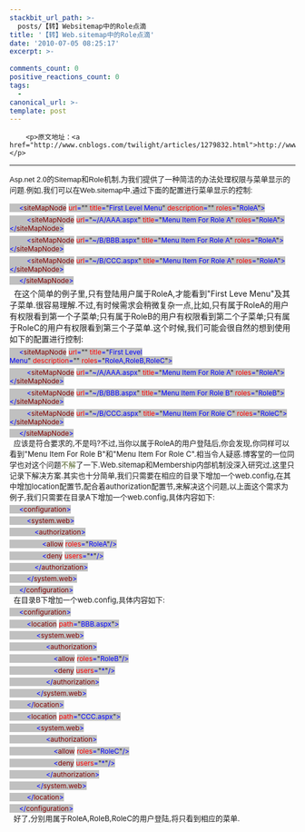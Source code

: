```yaml
---
stackbit_url_path: >-
  posts/【转】Websitemap中的Role点滴
title: '【转】Web.sitemap中的Role点滴'
date: '2010-07-05 08:25:17'
excerpt: >-
  
comments_count: 0
positive_reactions_count: 0
tags: 
  - 
canonical_url: >-
template: post
---
```


        <p>原文地址：<a href="http://www.cnblogs.com/twilight/articles/1279832.html">http://www.cnblogs.com/twilight/articles/1279832.html</a></p>
<hr>
<p><span class="Apple-style-span" style="font-family: Tahoma, Verdana, Geneva, Arial, Helvetica, sans-serif; font-size: 13px; ">Asp.net 2.0的Sitemap和Role机制,为我们提供了一种简洁的办法处理权限与菜单显示的问题.例如,我们可以在Web.sitemap中,通过下面的配置进行菜单显示的控制:<br>
</span></p><p align="left" style="margin-top: 5px; margin-right: auto; margin-bottom: 5px; margin-left: auto; font-size: 13px; text-indent: 0px; "><span style="font-size: 9pt; background-image: initial; background-attachment: initial; background-origin: initial; background-clip: initial; background-color: silver; color: blue; background-position: initial initial; background-repeat: initial initial; ">&nbsp;&nbsp;&nbsp;&nbsp; &lt;</span><span style="font-size: 9pt; background-image: initial; background-attachment: initial; background-origin: initial; background-clip: initial; background-color: silver; color: maroon; background-position: initial initial; background-repeat: initial initial; ">siteMapNode</span>&nbsp;<span style="font-size: 9pt; background-image: initial; background-attachment: initial; background-origin: initial; background-clip: initial; background-color: silver; color: red; background-position: initial initial; background-repeat: initial initial; ">url</span><span style="font-size: 9pt; background-image: initial; background-attachment: initial; background-origin: initial; background-clip: initial; background-color: silver; color: blue; background-position: initial initial; background-repeat: initial initial; ">=</span><span style="font-size: 9pt; background-image: initial; background-attachment: initial; background-origin: initial; background-clip: initial; background-color: silver; background-position: initial initial; background-repeat: initial initial; ">""&nbsp;<span style="color: red; ">title</span><span style="color: blue; ">=</span>"<span style="color: blue; ">First Level Menu</span>"<span style="color: blue; ">&nbsp;</span><span style="color: red; ">description</span><span style="color: blue; ">=</span>""&nbsp;<span style="color: red; ">roles</span><span style="color: blue; ">=</span>"<span style="color: blue; ">RoleA</span>"<span style="color: blue; ">&gt;</span></span></p>
<p align="left" style="margin-top: 5px; margin-right: auto; margin-bottom: 5px; margin-left: auto; font-size: 13px; text-indent: 0px; "><span style="font-size: 9pt; background-image: initial; background-attachment: initial; background-origin: initial; background-clip: initial; background-color: silver; color: blue; background-position: initial initial; background-repeat: initial initial; ">&nbsp;&nbsp;&nbsp;&nbsp;&nbsp;&nbsp;&nbsp;&nbsp; &lt;</span><span style="font-size: 9pt; background-image: initial; background-attachment: initial; background-origin: initial; background-clip: initial; background-color: silver; color: maroon; background-position: initial initial; background-repeat: initial initial; ">siteMapNode</span>&nbsp;<span style="font-size: 9pt; background-image: initial; background-attachment: initial; background-origin: initial; background-clip: initial; background-color: silver; color: red; background-position: initial initial; background-repeat: initial initial; ">url</span><span style="font-size: 9pt; background-image: initial; background-attachment: initial; background-origin: initial; background-clip: initial; background-color: silver; color: blue; background-position: initial initial; background-repeat: initial initial; ">=</span><span style="font-size: 9pt; background-image: initial; background-attachment: initial; background-origin: initial; background-clip: initial; background-color: silver; background-position: initial initial; background-repeat: initial initial; ">"<span style="color: blue; ">~/A/AAA.aspx</span>"&nbsp;<span style="color: red; ">title</span><span style="color: blue; ">=</span>"<span style="color: blue; ">Menu Item For Role A</span>"&nbsp;<span style="color: red; ">roles</span><span style="color: blue; ">=</span>"<span style="color: blue; ">RoleA</span>"<span style="color: blue; ">&gt;&lt;/</span><span style="color: maroon; ">siteMapNode</span><span style="color: blue; ">&gt;</span></span></p>
<p align="left" style="margin-top: 5px; margin-right: auto; margin-bottom: 5px; margin-left: auto; font-size: 13px; text-indent: 0px; "><span style="font-size: 9pt; background-image: initial; background-attachment: initial; background-origin: initial; background-clip: initial; background-color: silver; color: blue; background-position: initial initial; background-repeat: initial initial; ">&nbsp;&nbsp;&nbsp;&nbsp;&nbsp;&nbsp;&nbsp;&nbsp; &lt;</span><span style="font-size: 9pt; background-image: initial; background-attachment: initial; background-origin: initial; background-clip: initial; background-color: silver; color: maroon; background-position: initial initial; background-repeat: initial initial; ">siteMapNode</span>&nbsp;<span style="font-size: 9pt; background-image: initial; background-attachment: initial; background-origin: initial; background-clip: initial; background-color: silver; color: red; background-position: initial initial; background-repeat: initial initial; ">url</span><span style="font-size: 9pt; background-image: initial; background-attachment: initial; background-origin: initial; background-clip: initial; background-color: silver; color: blue; background-position: initial initial; background-repeat: initial initial; ">=</span><span style="font-size: 9pt; background-image: initial; background-attachment: initial; background-origin: initial; background-clip: initial; background-color: silver; background-position: initial initial; background-repeat: initial initial; ">"<span style="color: blue; ">~/B/BBB.aspx</span>"&nbsp;<span style="color: red; ">title</span><span style="color: blue; ">=</span>"<span style="color: blue; ">Menu Item For Role A</span>"&nbsp;<span style="color: red; ">roles</span><span style="color: blue; ">=</span>"<span style="color: blue; ">RoleA</span>"<span style="color: blue; ">&gt;&lt;/</span><span style="color: maroon; ">siteMapNode</span><span style="color: blue; ">&gt;</span></span></p>
<p align="left" style="margin-top: 5px; margin-right: auto; margin-bottom: 5px; margin-left: auto; font-size: 13px; text-indent: 0px; "><span style="font-size: 9pt; background-image: initial; background-attachment: initial; background-origin: initial; background-clip: initial; background-color: silver; color: blue; background-position: initial initial; background-repeat: initial initial; ">&nbsp;&nbsp;&nbsp;&nbsp;&nbsp;&nbsp;&nbsp;&nbsp; &lt;</span><span style="font-size: 9pt; background-image: initial; background-attachment: initial; background-origin: initial; background-clip: initial; background-color: silver; color: maroon; background-position: initial initial; background-repeat: initial initial; ">siteMapNode</span>&nbsp;<span style="font-size: 9pt; background-image: initial; background-attachment: initial; background-origin: initial; background-clip: initial; background-color: silver; color: red; background-position: initial initial; background-repeat: initial initial; ">url</span><span style="font-size: 9pt; background-image: initial; background-attachment: initial; background-origin: initial; background-clip: initial; background-color: silver; color: blue; background-position: initial initial; background-repeat: initial initial; ">=</span><span style="font-size: 9pt; background-image: initial; background-attachment: initial; background-origin: initial; background-clip: initial; background-color: silver; background-position: initial initial; background-repeat: initial initial; ">"<span style="color: blue; ">~/B/CCC.aspx</span>"&nbsp;<span style="color: red; ">title</span><span style="color: blue; ">=</span>"<span style="color: blue; ">Menu Item For Role A</span>"&nbsp;<span style="color: red; ">roles</span><span style="color: blue; ">=</span>"<span style="color: blue; ">RoleA</span>"<span style="color: blue; ">&gt;&lt;/</span><span style="color: maroon; ">siteMapNode</span><span style="color: blue; ">&gt;</span></span></p>
<p align="left" style="margin-top: 5px; margin-right: auto; margin-bottom: 5px; margin-left: auto; font-size: 13px; text-indent: 0px; "><span style="font-size: 9pt; background-image: initial; background-attachment: initial; background-origin: initial; background-clip: initial; background-color: silver; color: blue; background-position: initial initial; background-repeat: initial initial; ">&nbsp;&nbsp;&nbsp;&nbsp; &lt;/</span><span style="font-size: 9pt; background-image: initial; background-attachment: initial; background-origin: initial; background-clip: initial; background-color: silver; color: maroon; background-position: initial initial; background-repeat: initial initial; ">siteMapNode</span><span style="font-size: 9pt; background-image: initial; background-attachment: initial; background-origin: initial; background-clip: initial; background-color: silver; color: blue; background-position: initial initial; background-repeat: initial initial; ">&gt;</span></p>
&nbsp; 在这个简单的例子里,只有登陆用户属于RoleA,才能看到"First Leve Menu"及其子菜单.很容易理解.不过,有时候需求会稍微复杂一点,比如,只有属于RoleA的用户有权限看到第一个子菜单;只有属于RoleB的用户有权限看到第二个子菜单;只有属于RoleC的用户有权限看到第三个子菜单.这个时候,我们可能会很自然的想到使用如下的配置进行控制:<br>
<p align="left" style="margin-top: 5px; margin-right: auto; margin-bottom: 5px; margin-left: auto; font-size: 13px; text-indent: 0px; "><span style="font-size: 9pt; background-image: initial; background-attachment: initial; background-origin: initial; background-clip: initial; background-color: silver; color: blue; background-position: initial initial; background-repeat: initial initial; ">&nbsp;&nbsp;&nbsp;&nbsp; &lt;</span><span style="font-size: 9pt; background-image: initial; background-attachment: initial; background-origin: initial; background-clip: initial; background-color: silver; color: maroon; background-position: initial initial; background-repeat: initial initial; ">siteMapNode</span>&nbsp;<span style="font-size: 9pt; background-image: initial; background-attachment: initial; background-origin: initial; background-clip: initial; background-color: silver; color: red; background-position: initial initial; background-repeat: initial initial; ">url</span><span style="font-size: 9pt; background-image: initial; background-attachment: initial; background-origin: initial; background-clip: initial; background-color: silver; color: blue; background-position: initial initial; background-repeat: initial initial; ">=</span><span style="font-size: 9pt; background-image: initial; background-attachment: initial; background-origin: initial; background-clip: initial; background-color: silver; background-position: initial initial; background-repeat: initial initial; ">""&nbsp;<span style="color: red; ">title</span><span style="color: blue; ">=</span>"<span style="color: blue; ">First Level Menu</span>"<span style="color: blue; ">&nbsp;</span><span style="color: red; ">description</span><span style="color: blue; ">=</span>""&nbsp;<span style="color: red; ">roles</span><span style="color: blue; ">=</span>"<span style="color: blue; ">RoleA,RoleB,RoleC</span>"<span style="color: blue; ">&gt;</span></span></p>
<p align="left" style="margin-top: 5px; margin-right: auto; margin-bottom: 5px; margin-left: auto; font-size: 13px; text-indent: 0px; "><span style="font-size: 9pt; background-image: initial; background-attachment: initial; background-origin: initial; background-clip: initial; background-color: silver; color: blue; background-position: initial initial; background-repeat: initial initial; ">&nbsp;&nbsp;&nbsp;&nbsp;&nbsp;&nbsp;&nbsp;&nbsp; &lt;</span><span style="font-size: 9pt; background-image: initial; background-attachment: initial; background-origin: initial; background-clip: initial; background-color: silver; color: maroon; background-position: initial initial; background-repeat: initial initial; ">siteMapNode</span>&nbsp;<span style="font-size: 9pt; background-image: initial; background-attachment: initial; background-origin: initial; background-clip: initial; background-color: silver; color: red; background-position: initial initial; background-repeat: initial initial; ">url</span><span style="font-size: 9pt; background-image: initial; background-attachment: initial; background-origin: initial; background-clip: initial; background-color: silver; color: blue; background-position: initial initial; background-repeat: initial initial; ">=</span><span style="font-size: 9pt; background-image: initial; background-attachment: initial; background-origin: initial; background-clip: initial; background-color: silver; background-position: initial initial; background-repeat: initial initial; ">"<span style="color: blue; ">~/A/AAA.aspx</span>"&nbsp;<span style="color: red; ">title</span><span style="color: blue; ">=</span>"<span style="color: blue; ">Menu Item For Role A</span>"&nbsp;<span style="color: red; ">roles</span><span style="color: blue; ">=</span>"<span style="color: blue; ">RoleA</span>"<span style="color: blue; ">&gt;&lt;/</span><span style="color: maroon; ">siteMapNode</span><span style="color: blue; ">&gt;</span></span></p>
<p align="left" style="margin-top: 5px; margin-right: auto; margin-bottom: 5px; margin-left: auto; font-size: 13px; text-indent: 0px; "><span style="font-size: 9pt; background-image: initial; background-attachment: initial; background-origin: initial; background-clip: initial; background-color: silver; color: blue; background-position: initial initial; background-repeat: initial initial; ">&nbsp;&nbsp;&nbsp;&nbsp;&nbsp;&nbsp;&nbsp;&nbsp; &lt;</span><span style="font-size: 9pt; background-image: initial; background-attachment: initial; background-origin: initial; background-clip: initial; background-color: silver; color: maroon; background-position: initial initial; background-repeat: initial initial; ">siteMapNode</span>&nbsp;<span style="font-size: 9pt; background-image: initial; background-attachment: initial; background-origin: initial; background-clip: initial; background-color: silver; color: red; background-position: initial initial; background-repeat: initial initial; ">url</span><span style="font-size: 9pt; background-image: initial; background-attachment: initial; background-origin: initial; background-clip: initial; background-color: silver; color: blue; background-position: initial initial; background-repeat: initial initial; ">=</span><span style="font-size: 9pt; background-image: initial; background-attachment: initial; background-origin: initial; background-clip: initial; background-color: silver; background-position: initial initial; background-repeat: initial initial; ">"<span style="color: blue; ">~/B/BBB.aspx</span>"&nbsp;<span style="color: red; ">title</span><span style="color: blue; ">=</span>"<span style="color: blue; ">Menu Item For Role B</span>"&nbsp;<span style="color: red; ">roles</span><span style="color: blue; ">=</span>"<span style="color: blue; ">RoleB</span>"<span style="color: blue; ">&gt;&lt;/</span><span style="color: maroon; ">siteMapNode</span><span style="color: blue; ">&gt;</span></span></p>
<p align="left" style="margin-top: 5px; margin-right: auto; margin-bottom: 5px; margin-left: auto; font-size: 13px; text-indent: 0px; "><span style="font-size: 9pt; background-image: initial; background-attachment: initial; background-origin: initial; background-clip: initial; background-color: silver; color: blue; background-position: initial initial; background-repeat: initial initial; ">&nbsp;&nbsp;&nbsp;&nbsp;&nbsp;&nbsp;&nbsp;&nbsp; &lt;</span><span style="font-size: 9pt; background-image: initial; background-attachment: initial; background-origin: initial; background-clip: initial; background-color: silver; color: maroon; background-position: initial initial; background-repeat: initial initial; ">siteMapNode</span>&nbsp;<span style="font-size: 9pt; background-image: initial; background-attachment: initial; background-origin: initial; background-clip: initial; background-color: silver; color: red; background-position: initial initial; background-repeat: initial initial; ">url</span><span style="font-size: 9pt; background-image: initial; background-attachment: initial; background-origin: initial; background-clip: initial; background-color: silver; color: blue; background-position: initial initial; background-repeat: initial initial; ">=</span><span style="font-size: 9pt; background-image: initial; background-attachment: initial; background-origin: initial; background-clip: initial; background-color: silver; background-position: initial initial; background-repeat: initial initial; ">"<span style="color: blue; ">~/B/CCC.aspx</span>"&nbsp;<span style="color: red; ">title</span><span style="color: blue; ">=</span>"<span style="color: blue; ">Menu Item For Role C</span>"&nbsp;<span style="color: red; ">roles</span><span style="color: blue; ">=</span>"<span style="color: blue; ">RoleC</span>"<span style="color: blue; ">&gt;&lt;/</span><span style="color: maroon; ">siteMapNode</span><span style="color: blue; ">&gt;</span></span></p>
<p align="left" style="margin-top: 5px; margin-right: auto; margin-bottom: 5px; margin-left: auto; font-size: 13px; text-indent: 0px; "><span style="font-size: 9pt; background-image: initial; background-attachment: initial; background-origin: initial; background-clip: initial; background-color: silver; color: blue; background-position: initial initial; background-repeat: initial initial; ">&nbsp;&nbsp;&nbsp;&nbsp; &lt;/</span><span style="font-size: 9pt; background-image: initial; background-attachment: initial; background-origin: initial; background-clip: initial; background-color: silver; color: maroon; background-position: initial initial; background-repeat: initial initial; ">siteMapNode</span><span style="font-size: 9pt; background-image: initial; background-attachment: initial; background-origin: initial; background-clip: initial; background-color: silver; color: blue; background-position: initial initial; background-repeat: initial initial; ">&gt;</span><br>
&nbsp; 应该是符合要求的,不是吗?不过,当你以属于RoleA的用户登陆后,你会发现,你同样可以看到"Menu Item For Role B"和"Menu Item For Role C".相当令人疑惑.博客堂的一位同学也对这个问题<a href="http://blog.joycode.com/moslem/archive/2006/09/19/83842.aspx" target="_blank" style="color: rgb(86, 102, 45); text-decoration: none; ">不解</a>了一下.Web.sitemap和Membership内部机制没深入研究过,这里只记录下解决方案.其实也十分简单,我们只需要在相应的目录下增加一个web.config,在其中增加location配置节,配合着authorization配置节,来解决这个问题,以上面这个需求为例子,我们只需要在目录A下增加一个web.config,具体内容如下:</p>
<p align="left" style="margin-top: 5px; margin-right: auto; margin-bottom: 5px; margin-left: auto; font-size: 13px; text-indent: 0px; "><span style="font-size: 9pt; background-image: initial; background-attachment: initial; background-origin: initial; background-clip: initial; background-color: silver; color: blue; background-position: initial initial; background-repeat: initial initial; ">&nbsp;&nbsp;&nbsp;&nbsp; &lt;</span><span style="font-size: 9pt; background-image: initial; background-attachment: initial; background-origin: initial; background-clip: initial; background-color: silver; color: maroon; background-position: initial initial; background-repeat: initial initial; ">configuration</span><span style="font-size: 9pt; background-image: initial; background-attachment: initial; background-origin: initial; background-clip: initial; background-color: silver; color: blue; background-position: initial initial; background-repeat: initial initial; ">&gt;</span></p>
<p align="left" style="margin-top: 5px; margin-right: auto; margin-bottom: 5px; margin-left: auto; font-size: 13px; text-indent: 0px; "><span style="font-size: 9pt; background-image: initial; background-attachment: initial; background-origin: initial; background-clip: initial; background-color: silver; color: blue; background-position: initial initial; background-repeat: initial initial; ">&nbsp;&nbsp;&nbsp;&nbsp;&nbsp;&nbsp;&nbsp;&nbsp; &lt;</span><span style="font-size: 9pt; background-image: initial; background-attachment: initial; background-origin: initial; background-clip: initial; background-color: silver; color: maroon; background-position: initial initial; background-repeat: initial initial; ">system.web</span><span style="font-size: 9pt; background-image: initial; background-attachment: initial; background-origin: initial; background-clip: initial; background-color: silver; color: blue; background-position: initial initial; background-repeat: initial initial; ">&gt;</span></p>
<p align="left" style="margin-top: 5px; margin-right: auto; margin-bottom: 5px; margin-left: auto; font-size: 13px; text-indent: 0px; "><span style="font-size: 9pt; background-image: initial; background-attachment: initial; background-origin: initial; background-clip: initial; background-color: silver; color: blue; background-position: initial initial; background-repeat: initial initial; ">&nbsp;&nbsp;&nbsp;&nbsp;&nbsp;&nbsp;&nbsp;&nbsp;&nbsp;&nbsp;&nbsp;&nbsp; &lt;</span><span style="font-size: 9pt; background-image: initial; background-attachment: initial; background-origin: initial; background-clip: initial; background-color: silver; color: maroon; background-position: initial initial; background-repeat: initial initial; ">authorization</span><span style="font-size: 9pt; background-image: initial; background-attachment: initial; background-origin: initial; background-clip: initial; background-color: silver; color: blue; background-position: initial initial; background-repeat: initial initial; ">&gt;</span></p>
<p align="left" style="margin-top: 5px; margin-right: auto; margin-bottom: 5px; margin-left: auto; font-size: 13px; text-indent: 0px; "><span style="font-size: 9pt; background-image: initial; background-attachment: initial; background-origin: initial; background-clip: initial; background-color: silver; color: blue; background-position: initial initial; background-repeat: initial initial; ">&nbsp;&nbsp;&nbsp;&nbsp;&nbsp;&nbsp;&nbsp;&nbsp;&nbsp;&nbsp;&nbsp;&nbsp;&nbsp;&nbsp;&nbsp;&nbsp; &lt;</span><span style="font-size: 9pt; background-image: initial; background-attachment: initial; background-origin: initial; background-clip: initial; background-color: silver; color: maroon; background-position: initial initial; background-repeat: initial initial; ">allow</span>&nbsp;<span style="font-size: 9pt; background-image: initial; background-attachment: initial; background-origin: initial; background-clip: initial; background-color: silver; color: red; background-position: initial initial; background-repeat: initial initial; ">roles</span><span style="font-size: 9pt; background-image: initial; background-attachment: initial; background-origin: initial; background-clip: initial; background-color: silver; color: blue; background-position: initial initial; background-repeat: initial initial; ">=</span><span style="font-size: 9pt; background-image: initial; background-attachment: initial; background-origin: initial; background-clip: initial; background-color: silver; background-position: initial initial; background-repeat: initial initial; ">"<span style="color: blue; ">RoleA</span>"<span style="color: blue; ">/&gt;</span></span></p>
<p align="left" style="margin-top: 5px; margin-right: auto; margin-bottom: 5px; margin-left: auto; font-size: 13px; text-indent: 0px; "><span style="font-size: 9pt; background-image: initial; background-attachment: initial; background-origin: initial; background-clip: initial; background-color: silver; color: blue; background-position: initial initial; background-repeat: initial initial; ">&nbsp;&nbsp;&nbsp;&nbsp;&nbsp;&nbsp;&nbsp;&nbsp;&nbsp;&nbsp;&nbsp;&nbsp;&nbsp;&nbsp;&nbsp;&nbsp; &lt;</span><span style="font-size: 9pt; background-image: initial; background-attachment: initial; background-origin: initial; background-clip: initial; background-color: silver; color: maroon; background-position: initial initial; background-repeat: initial initial; ">deny</span>&nbsp;<span style="font-size: 9pt; background-image: initial; background-attachment: initial; background-origin: initial; background-clip: initial; background-color: silver; color: red; background-position: initial initial; background-repeat: initial initial; ">users</span><span style="font-size: 9pt; background-image: initial; background-attachment: initial; background-origin: initial; background-clip: initial; background-color: silver; color: blue; background-position: initial initial; background-repeat: initial initial; ">=</span><span style="font-size: 9pt; background-image: initial; background-attachment: initial; background-origin: initial; background-clip: initial; background-color: silver; background-position: initial initial; background-repeat: initial initial; ">"<span style="color: blue; ">*</span>"<span style="color: blue; ">/&gt;</span></span></p>
<p align="left" style="margin-top: 5px; margin-right: auto; margin-bottom: 5px; margin-left: auto; font-size: 13px; text-indent: 0px; "><span style="font-size: 9pt; background-image: initial; background-attachment: initial; background-origin: initial; background-clip: initial; background-color: silver; color: blue; background-position: initial initial; background-repeat: initial initial; ">&nbsp;&nbsp;&nbsp;&nbsp;&nbsp;&nbsp;&nbsp;&nbsp;&nbsp;&nbsp;&nbsp;&nbsp; &lt;/</span><span style="font-size: 9pt; background-image: initial; background-attachment: initial; background-origin: initial; background-clip: initial; background-color: silver; color: maroon; background-position: initial initial; background-repeat: initial initial; ">authorization</span><span style="font-size: 9pt; background-image: initial; background-attachment: initial; background-origin: initial; background-clip: initial; background-color: silver; color: blue; background-position: initial initial; background-repeat: initial initial; ">&gt;</span></p>
<p align="left" style="margin-top: 5px; margin-right: auto; margin-bottom: 5px; margin-left: auto; font-size: 13px; text-indent: 0px; "><span style="font-size: 9pt; background-image: initial; background-attachment: initial; background-origin: initial; background-clip: initial; background-color: silver; color: blue; background-position: initial initial; background-repeat: initial initial; ">&nbsp;&nbsp;&nbsp;&nbsp;&nbsp;&nbsp;&nbsp;&nbsp; &lt;/</span><span style="font-size: 9pt; background-image: initial; background-attachment: initial; background-origin: initial; background-clip: initial; background-color: silver; color: maroon; background-position: initial initial; background-repeat: initial initial; ">system.web</span><span style="font-size: 9pt; background-image: initial; background-attachment: initial; background-origin: initial; background-clip: initial; background-color: silver; color: blue; background-position: initial initial; background-repeat: initial initial; ">&gt;</span></p>
<p style="margin-top: 5px; margin-right: auto; margin-bottom: 5px; margin-left: auto; font-size: 13px; text-indent: 0px; "><span style="font-size: 9pt; background-image: initial; background-attachment: initial; background-origin: initial; background-clip: initial; background-color: silver; color: blue; background-position: initial initial; background-repeat: initial initial; ">&nbsp;&nbsp;&nbsp;&nbsp; &lt;/</span><span style="font-size: 9pt; background-image: initial; background-attachment: initial; background-origin: initial; background-clip: initial; background-color: silver; color: maroon; background-position: initial initial; background-repeat: initial initial; ">configuration</span><span style="font-size: 9pt; background-image: initial; background-attachment: initial; background-origin: initial; background-clip: initial; background-color: silver; color: blue; background-position: initial initial; background-repeat: initial initial; ">&gt;</span><br>
&nbsp; 在目录B下增加一个web.config,具体内容如下:</p>
<p align="left" style="margin-top: 5px; margin-right: auto; margin-bottom: 5px; margin-left: auto; font-size: 13px; text-indent: 0px; "><span style="font-size: 9pt; background-image: initial; background-attachment: initial; background-origin: initial; background-clip: initial; background-color: silver; color: blue; background-position: initial initial; background-repeat: initial initial; ">&nbsp;&nbsp;&nbsp;&nbsp; &lt;</span><span style="font-size: 9pt; background-image: initial; background-attachment: initial; background-origin: initial; background-clip: initial; background-color: silver; color: maroon; background-position: initial initial; background-repeat: initial initial; ">configuration</span><span style="font-size: 9pt; background-image: initial; background-attachment: initial; background-origin: initial; background-clip: initial; background-color: silver; color: blue; background-position: initial initial; background-repeat: initial initial; ">&gt;</span></p>
<p align="left" style="margin-top: 5px; margin-right: auto; margin-bottom: 5px; margin-left: auto; font-size: 13px; text-indent: 0px; "><span style="font-size: 9pt; background-image: initial; background-attachment: initial; background-origin: initial; background-clip: initial; background-color: silver; color: blue; background-position: initial initial; background-repeat: initial initial; ">&nbsp;&nbsp;&nbsp;&nbsp;&nbsp;&nbsp;&nbsp;&nbsp; &lt;</span><span style="font-size: 9pt; background-image: initial; background-attachment: initial; background-origin: initial; background-clip: initial; background-color: silver; color: maroon; background-position: initial initial; background-repeat: initial initial; ">location</span>&nbsp;<span style="font-size: 9pt; background-image: initial; background-attachment: initial; background-origin: initial; background-clip: initial; background-color: silver; color: red; background-position: initial initial; background-repeat: initial initial; ">path</span><span style="font-size: 9pt; background-image: initial; background-attachment: initial; background-origin: initial; background-clip: initial; background-color: silver; color: blue; background-position: initial initial; background-repeat: initial initial; ">=</span><span style="font-size: 9pt; background-image: initial; background-attachment: initial; background-origin: initial; background-clip: initial; background-color: silver; background-position: initial initial; background-repeat: initial initial; ">"<span style="color: blue; ">BBB.aspx</span>"<span style="color: blue; ">&gt;</span></span></p>
<p align="left" style="margin-top: 5px; margin-right: auto; margin-bottom: 5px; margin-left: auto; font-size: 13px; text-indent: 0px; "><span style="font-size: 9pt; background-image: initial; background-attachment: initial; background-origin: initial; background-clip: initial; background-color: silver; color: blue; background-position: initial initial; background-repeat: initial initial; ">&nbsp;&nbsp;&nbsp;&nbsp;&nbsp;&nbsp;&nbsp;&nbsp;&nbsp;&nbsp;&nbsp;&nbsp;&nbsp; &lt;</span><span style="font-size: 9pt; background-image: initial; background-attachment: initial; background-origin: initial; background-clip: initial; background-color: silver; color: maroon; background-position: initial initial; background-repeat: initial initial; ">system.web</span><span style="font-size: 9pt; background-image: initial; background-attachment: initial; background-origin: initial; background-clip: initial; background-color: silver; color: blue; background-position: initial initial; background-repeat: initial initial; ">&gt;</span></p>
<p align="left" style="margin-top: 5px; margin-right: auto; margin-bottom: 5px; margin-left: auto; font-size: 13px; text-indent: 0px; "><span style="font-size: 9pt; background-image: initial; background-attachment: initial; background-origin: initial; background-clip: initial; background-color: silver; color: blue; background-position: initial initial; background-repeat: initial initial; ">&nbsp;&nbsp;&nbsp;&nbsp;&nbsp;&nbsp;&nbsp;&nbsp;&nbsp;&nbsp;&nbsp;&nbsp;&nbsp;&nbsp;&nbsp;&nbsp;&nbsp;&nbsp; &lt;</span><span style="font-size: 9pt; background-image: initial; background-attachment: initial; background-origin: initial; background-clip: initial; background-color: silver; color: maroon; background-position: initial initial; background-repeat: initial initial; ">authorization</span><span style="font-size: 9pt; background-image: initial; background-attachment: initial; background-origin: initial; background-clip: initial; background-color: silver; color: blue; background-position: initial initial; background-repeat: initial initial; ">&gt;</span></p>
<p align="left" style="margin-top: 5px; margin-right: auto; margin-bottom: 5px; margin-left: auto; font-size: 13px; text-indent: 0px; "><span style="font-size: 9pt; background-image: initial; background-attachment: initial; background-origin: initial; background-clip: initial; background-color: silver; color: blue; background-position: initial initial; background-repeat: initial initial; ">&nbsp;&nbsp;&nbsp;&nbsp;&nbsp;&nbsp;&nbsp;&nbsp;&nbsp;&nbsp;&nbsp;&nbsp;&nbsp;&nbsp;&nbsp;&nbsp;&nbsp;&nbsp;&nbsp;&nbsp;&nbsp;&nbsp; &lt;</span><span style="font-size: 9pt; background-image: initial; background-attachment: initial; background-origin: initial; background-clip: initial; background-color: silver; color: maroon; background-position: initial initial; background-repeat: initial initial; ">allow</span>&nbsp;<span style="font-size: 9pt; background-image: initial; background-attachment: initial; background-origin: initial; background-clip: initial; background-color: silver; color: red; background-position: initial initial; background-repeat: initial initial; ">roles</span><span style="font-size: 9pt; background-image: initial; background-attachment: initial; background-origin: initial; background-clip: initial; background-color: silver; color: blue; background-position: initial initial; background-repeat: initial initial; ">=</span><span style="font-size: 9pt; background-image: initial; background-attachment: initial; background-origin: initial; background-clip: initial; background-color: silver; background-position: initial initial; background-repeat: initial initial; ">"<span style="color: blue; ">RoleB</span>"<span style="color: blue; ">/&gt;</span></span></p>
<p align="left" style="margin-top: 5px; margin-right: auto; margin-bottom: 5px; margin-left: auto; font-size: 13px; text-indent: 0px; "><span style="font-size: 9pt; background-image: initial; background-attachment: initial; background-origin: initial; background-clip: initial; background-color: silver; color: blue; background-position: initial initial; background-repeat: initial initial; ">&nbsp;&nbsp;&nbsp;&nbsp;&nbsp;&nbsp;&nbsp;&nbsp;&nbsp;&nbsp;&nbsp;&nbsp;&nbsp;&nbsp;&nbsp;&nbsp;&nbsp;&nbsp;&nbsp;&nbsp;&nbsp;&nbsp; &lt;</span><span style="font-size: 9pt; background-image: initial; background-attachment: initial; background-origin: initial; background-clip: initial; background-color: silver; color: maroon; background-position: initial initial; background-repeat: initial initial; ">deny</span>&nbsp;<span style="font-size: 9pt; background-image: initial; background-attachment: initial; background-origin: initial; background-clip: initial; background-color: silver; color: red; background-position: initial initial; background-repeat: initial initial; ">users</span><span style="font-size: 9pt; background-image: initial; background-attachment: initial; background-origin: initial; background-clip: initial; background-color: silver; color: blue; background-position: initial initial; background-repeat: initial initial; ">=</span><span style="font-size: 9pt; background-image: initial; background-attachment: initial; background-origin: initial; background-clip: initial; background-color: silver; background-position: initial initial; background-repeat: initial initial; ">"<span style="color: blue; ">*</span>"<span style="color: blue; ">/&gt;</span></span></p>
<p align="left" style="margin-top: 5px; margin-right: auto; margin-bottom: 5px; margin-left: auto; font-size: 13px; text-indent: 0px; "><span style="font-size: 9pt; background-image: initial; background-attachment: initial; background-origin: initial; background-clip: initial; background-color: silver; color: blue; background-position: initial initial; background-repeat: initial initial; ">&nbsp;&nbsp;&nbsp;&nbsp;&nbsp;&nbsp;&nbsp;&nbsp;&nbsp;&nbsp;&nbsp;&nbsp;&nbsp;&nbsp;&nbsp;&nbsp;&nbsp;&nbsp; &lt;/</span><span style="font-size: 9pt; background-image: initial; background-attachment: initial; background-origin: initial; background-clip: initial; background-color: silver; color: maroon; background-position: initial initial; background-repeat: initial initial; ">authorization</span><span style="font-size: 9pt; background-image: initial; background-attachment: initial; background-origin: initial; background-clip: initial; background-color: silver; color: blue; background-position: initial initial; background-repeat: initial initial; ">&gt;</span></p>
<p align="left" style="margin-top: 5px; margin-right: auto; margin-bottom: 5px; margin-left: auto; font-size: 13px; text-indent: 0px; "><span style="font-size: 9pt; background-image: initial; background-attachment: initial; background-origin: initial; background-clip: initial; background-color: silver; color: blue; background-position: initial initial; background-repeat: initial initial; ">&nbsp;&nbsp;&nbsp;&nbsp;&nbsp;&nbsp;&nbsp;&nbsp;&nbsp;&nbsp;&nbsp;&nbsp;&nbsp; &lt;/</span><span style="font-size: 9pt; background-image: initial; background-attachment: initial; background-origin: initial; background-clip: initial; background-color: silver; color: maroon; background-position: initial initial; background-repeat: initial initial; ">system.web</span><span style="font-size: 9pt; background-image: initial; background-attachment: initial; background-origin: initial; background-clip: initial; background-color: silver; color: blue; background-position: initial initial; background-repeat: initial initial; ">&gt;</span></p>
<p align="left" style="margin-top: 5px; margin-right: auto; margin-bottom: 5px; margin-left: auto; font-size: 13px; text-indent: 0px; "><span style="font-size: 9pt; background-image: initial; background-attachment: initial; background-origin: initial; background-clip: initial; background-color: silver; color: blue; background-position: initial initial; background-repeat: initial initial; ">&nbsp;&nbsp;&nbsp;&nbsp;&nbsp;&nbsp;&nbsp;&nbsp; &lt;/</span><span style="font-size: 9pt; background-image: initial; background-attachment: initial; background-origin: initial; background-clip: initial; background-color: silver; color: maroon; background-position: initial initial; background-repeat: initial initial; ">location</span><span style="font-size: 9pt; background-image: initial; background-attachment: initial; background-origin: initial; background-clip: initial; background-color: silver; color: blue; background-position: initial initial; background-repeat: initial initial; ">&gt;</span></p>
<p align="left" style="margin-top: 5px; margin-right: auto; margin-bottom: 5px; margin-left: auto; font-size: 13px; text-indent: 0px; "><span style="font-size: 9pt; background-image: initial; background-attachment: initial; background-origin: initial; background-clip: initial; background-color: silver; color: blue; background-position: initial initial; background-repeat: initial initial; ">&nbsp;&nbsp;&nbsp;&nbsp;&nbsp;&nbsp;&nbsp;&nbsp; &lt;</span><span style="font-size: 9pt; background-image: initial; background-attachment: initial; background-origin: initial; background-clip: initial; background-color: silver; color: maroon; background-position: initial initial; background-repeat: initial initial; ">location</span>&nbsp;<span style="font-size: 9pt; background-image: initial; background-attachment: initial; background-origin: initial; background-clip: initial; background-color: silver; color: red; background-position: initial initial; background-repeat: initial initial; ">path</span><span style="font-size: 9pt; background-image: initial; background-attachment: initial; background-origin: initial; background-clip: initial; background-color: silver; color: blue; background-position: initial initial; background-repeat: initial initial; ">=</span><span style="font-size: 9pt; background-image: initial; background-attachment: initial; background-origin: initial; background-clip: initial; background-color: silver; background-position: initial initial; background-repeat: initial initial; ">"<span style="color: blue; ">CCC.aspx</span>"<span style="color: blue; ">&gt;</span></span></p>
<p align="left" style="margin-top: 5px; margin-right: auto; margin-bottom: 5px; margin-left: auto; font-size: 13px; text-indent: 0px; "><span style="font-size: 9pt; background-image: initial; background-attachment: initial; background-origin: initial; background-clip: initial; background-color: silver; color: blue; background-position: initial initial; background-repeat: initial initial; ">&nbsp;&nbsp;&nbsp;&nbsp;&nbsp;&nbsp;&nbsp;&nbsp;&nbsp;&nbsp;&nbsp;&nbsp;&nbsp; &lt;</span><span style="font-size: 9pt; background-image: initial; background-attachment: initial; background-origin: initial; background-clip: initial; background-color: silver; color: maroon; background-position: initial initial; background-repeat: initial initial; ">system.web</span><span style="font-size: 9pt; background-image: initial; background-attachment: initial; background-origin: initial; background-clip: initial; background-color: silver; color: blue; background-position: initial initial; background-repeat: initial initial; ">&gt;</span></p>
<p align="left" style="margin-top: 5px; margin-right: auto; margin-bottom: 5px; margin-left: auto; font-size: 13px; text-indent: 0px; "><span style="font-size: 9pt; background-image: initial; background-attachment: initial; background-origin: initial; background-clip: initial; background-color: silver; color: blue; background-position: initial initial; background-repeat: initial initial; ">&nbsp;&nbsp;&nbsp;&nbsp;&nbsp;&nbsp;&nbsp;&nbsp;&nbsp;&nbsp;&nbsp;&nbsp;&nbsp;&nbsp;&nbsp;&nbsp;&nbsp;&nbsp; &lt;</span><span style="font-size: 9pt; background-image: initial; background-attachment: initial; background-origin: initial; background-clip: initial; background-color: silver; color: maroon; background-position: initial initial; background-repeat: initial initial; ">authorization</span><span style="font-size: 9pt; background-image: initial; background-attachment: initial; background-origin: initial; background-clip: initial; background-color: silver; color: blue; background-position: initial initial; background-repeat: initial initial; ">&gt;</span></p>
<p align="left" style="margin-top: 5px; margin-right: auto; margin-bottom: 5px; margin-left: auto; font-size: 13px; text-indent: 0px; "><span style="font-size: 9pt; background-image: initial; background-attachment: initial; background-origin: initial; background-clip: initial; background-color: silver; color: blue; background-position: initial initial; background-repeat: initial initial; ">&nbsp;&nbsp;&nbsp;&nbsp;&nbsp;&nbsp;&nbsp;&nbsp;&nbsp;&nbsp;&nbsp;&nbsp;&nbsp;&nbsp;&nbsp;&nbsp;&nbsp;&nbsp;&nbsp;&nbsp;&nbsp;&nbsp; &lt;</span><span style="font-size: 9pt; background-image: initial; background-attachment: initial; background-origin: initial; background-clip: initial; background-color: silver; color: maroon; background-position: initial initial; background-repeat: initial initial; ">allow</span>&nbsp;<span style="font-size: 9pt; background-image: initial; background-attachment: initial; background-origin: initial; background-clip: initial; background-color: silver; color: red; background-position: initial initial; background-repeat: initial initial; ">roles</span><span style="font-size: 9pt; background-image: initial; background-attachment: initial; background-origin: initial; background-clip: initial; background-color: silver; color: blue; background-position: initial initial; background-repeat: initial initial; ">=</span><span style="font-size: 9pt; background-image: initial; background-attachment: initial; background-origin: initial; background-clip: initial; background-color: silver; background-position: initial initial; background-repeat: initial initial; ">"<span style="color: blue; ">RoleC</span>"<span style="color: blue; ">/&gt;</span></span></p>
<p align="left" style="margin-top: 5px; margin-right: auto; margin-bottom: 5px; margin-left: auto; font-size: 13px; text-indent: 0px; "><span style="font-size: 9pt; background-image: initial; background-attachment: initial; background-origin: initial; background-clip: initial; background-color: silver; color: blue; background-position: initial initial; background-repeat: initial initial; ">&nbsp;&nbsp;&nbsp;&nbsp;&nbsp;&nbsp;&nbsp;&nbsp;&nbsp;&nbsp;&nbsp;&nbsp;&nbsp;&nbsp;&nbsp;&nbsp;&nbsp;&nbsp;&nbsp;&nbsp;&nbsp;&nbsp; &lt;</span><span style="font-size: 9pt; background-image: initial; background-attachment: initial; background-origin: initial; background-clip: initial; background-color: silver; color: maroon; background-position: initial initial; background-repeat: initial initial; ">deny</span>&nbsp;<span style="font-size: 9pt; background-image: initial; background-attachment: initial; background-origin: initial; background-clip: initial; background-color: silver; color: red; background-position: initial initial; background-repeat: initial initial; ">users</span><span style="font-size: 9pt; background-image: initial; background-attachment: initial; background-origin: initial; background-clip: initial; background-color: silver; color: blue; background-position: initial initial; background-repeat: initial initial; ">=</span><span style="font-size: 9pt; background-image: initial; background-attachment: initial; background-origin: initial; background-clip: initial; background-color: silver; background-position: initial initial; background-repeat: initial initial; ">"<span style="color: blue; ">*</span>"<span style="color: blue; ">/&gt;</span></span></p>
<p align="left" style="margin-top: 5px; margin-right: auto; margin-bottom: 5px; margin-left: auto; font-size: 13px; text-indent: 0px; "><span style="font-size: 9pt; background-image: initial; background-attachment: initial; background-origin: initial; background-clip: initial; background-color: silver; color: blue; background-position: initial initial; background-repeat: initial initial; ">&nbsp;&nbsp;&nbsp;&nbsp;&nbsp;&nbsp;&nbsp;&nbsp;&nbsp;&nbsp;&nbsp;&nbsp;&nbsp;&nbsp;&nbsp;&nbsp;&nbsp;&nbsp; &lt;/</span><span style="font-size: 9pt; background-image: initial; background-attachment: initial; background-origin: initial; background-clip: initial; background-color: silver; color: maroon; background-position: initial initial; background-repeat: initial initial; ">authorization</span><span style="font-size: 9pt; background-image: initial; background-attachment: initial; background-origin: initial; background-clip: initial; background-color: silver; color: blue; background-position: initial initial; background-repeat: initial initial; ">&gt;</span></p>
<p align="left" style="margin-top: 5px; margin-right: auto; margin-bottom: 5px; margin-left: auto; font-size: 13px; text-indent: 0px; "><span style="font-size: 9pt; background-image: initial; background-attachment: initial; background-origin: initial; background-clip: initial; background-color: silver; color: blue; background-position: initial initial; background-repeat: initial initial; ">&nbsp;&nbsp;&nbsp;&nbsp;&nbsp;&nbsp;&nbsp;&nbsp;&nbsp;&nbsp;&nbsp;&nbsp;&nbsp; &lt;/</span><span style="font-size: 9pt; background-image: initial; background-attachment: initial; background-origin: initial; background-clip: initial; background-color: silver; color: maroon; background-position: initial initial; background-repeat: initial initial; ">system.web</span><span style="font-size: 9pt; background-image: initial; background-attachment: initial; background-origin: initial; background-clip: initial; background-color: silver; color: blue; background-position: initial initial; background-repeat: initial initial; ">&gt;</span></p>
<p align="left" style="margin-top: 5px; margin-right: auto; margin-bottom: 5px; margin-left: auto; font-size: 13px; text-indent: 0px; "><span style="font-size: 9pt; background-image: initial; background-attachment: initial; background-origin: initial; background-clip: initial; background-color: silver; color: blue; background-position: initial initial; background-repeat: initial initial; ">&nbsp;&nbsp;&nbsp;&nbsp;&nbsp;&nbsp;&nbsp;&nbsp; &lt;/</span><span style="font-size: 9pt; background-image: initial; background-attachment: initial; background-origin: initial; background-clip: initial; background-color: silver; color: maroon; background-position: initial initial; background-repeat: initial initial; ">location</span><span style="font-size: 9pt; background-image: initial; background-attachment: initial; background-origin: initial; background-clip: initial; background-color: silver; color: blue; background-position: initial initial; background-repeat: initial initial; ">&gt;</span></p>
<p style="margin-top: 5px; margin-right: auto; margin-bottom: 5px; margin-left: auto; font-size: 13px; text-indent: 0px; "><span style="font-size: 9pt; background-image: initial; background-attachment: initial; background-origin: initial; background-clip: initial; background-color: silver; color: blue; background-position: initial initial; background-repeat: initial initial; ">&nbsp;&nbsp;&nbsp;&nbsp; &lt;/</span><span style="font-size: 9pt; background-image: initial; background-attachment: initial; background-origin: initial; background-clip: initial; background-color: silver; color: maroon; background-position: initial initial; background-repeat: initial initial; ">configuration</span><span style="font-size: 9pt; background-image: initial; background-attachment: initial; background-origin: initial; background-clip: initial; background-color: silver; color: blue; background-position: initial initial; background-repeat: initial initial; ">&gt;</span><br>
&nbsp; 好了,分别用属于RoleA,RoleB,RoleC的用户登陆,将只看到相应的菜单.</p>
<p></p>
      